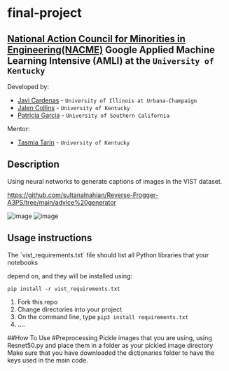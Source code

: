 <!--
Team SoIC' final project
-->
# final-project
## [National Action Council for Minorities in Engineering(NACME)](https://www.nacme.org) Google Applied Machine Learning Intensive (AMLI) at the `University of Kentucky`

<!--
List all of the members who developed the project and
link to each members respective GitHub profile
-->
Developed by: 
- [Javi Cardenas](https://github.com/javic99) - `University of Illinois at Urbana-Champaign`
- [Jalen Collins](https://github.com/kingjalen22) - `University of Kentucky` 
- [Patricia Garcia](https://github.com/pagarc134) - `University of Southern California` 

Mentor:
- [Tasmia Tarin](https://github.com/tasmiatasrin) - `University of Kentucky`

## Description
<!--
Give a short description on what your project accomplishes and what tools is uses. In addition, you can drop screenshots directly into your README file to add them to your README. Take these from your presentations.

-->Using neural networks to generate captions of images in the VIST dataset. 

https://github.com/sultanalnahian/Reverse-Frogger-A3PS/tree/main/advice%20generator

![image](https://user-images.githubusercontent.com/85462843/127542049-f0e734c2-d5d3-4c33-8b45-a1f6a9b101ed.png)
![image](https://user-images.githubusercontent.com/85462843/128640611-6e2522d0-01f9-48eb-9e3d-fa67a422120a.png)


## Usage instructions
<!--
Give details on how to install fork and install your project. You can get all of the python dependencies for your project by typing `pip3 freeze requirements.txt` on the system that runs your project. Add the generated `requirements.txt` to this repo.
-->The `vist_requirements.txt` file should list all Python libraries that your notebooks
depend on, and they will be installed using:

```
pip install -r vist_requirements.txt
```

1. Fork this repo
2. Change directories into your project
3. On the command line, type `pip3 install requirements.txt`
4. ....

##How To Use
#Preprocessing 
Pickle images that you are using, using Resnet50.py and place them in a folder as your pickled image directory
Make sure that you have downloaded the dictionaries folder to have the keys used in the main code. 
